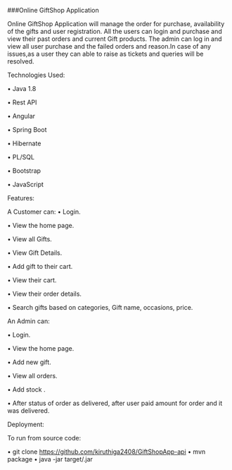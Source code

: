 ###Online GiftShop  Application


Online GiftShop Application will manage the order for purchase, availability of the gifts and user registration. All the users can login and purchase and view their past orders and current Gift products. The admin can log in and view all user purchase and the failed orders and reason.In case of any issues,as a user they can able to raise as tickets and queries will be resolved.


Technologies Used:


• Java 1.8 

• Rest API

• Angular

• Spring Boot

• Hibernate 

• PL/SQL

• Bootstrap

• JavaScript



Features:


A Customer can: 
• Login. 

• View the home page.

• View all Gifts.

• View Gift  Details.

• Add gift  to their cart.

• View their cart.

• View their order details.

• Search gifts based on categories, Gift name, occasions, price.


An Admin can:


• Login.

• View the home page.

• Add new gift. 

• View all orders.

• Add stock .


• After status of order as delivered, after user paid amount for order and it was delivered.


Deployment:


To run from source code:

• git clone https://github.com/kiruthiga2408/GiftShopApp-api • mvn package • java -jar target/.jar


